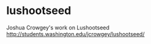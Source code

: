 # lushootseed
Joshua Crowgey's work on Lushootseed http://students.washington.edu/jcrowgey/lushootseed/

